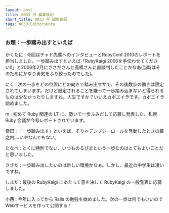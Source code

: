 ```yaml
---
layout: post
title: 0033 号 編集後記
short_title: 0033 号 編集後記
tags: 0033 EditorsNote
---
```



### お題：一歩踏み出すといえば

かくたに
:  今回はチャド先輩へのインタビューとRubyConf 2010のレポートを担当しました。一歩踏み出すといえば「RubyKaigi 2006を手伝わせてください!!」と2006年2月にささださんと高橋さんに直談判したことかなあ(当時はそのためにかなり勇気をふり絞ったのでした)。

にく
:  次の一歩をどの位置にどの向きで踏み出すかで、その後数歩の動きは限定されてしまいます。だけど限定されることを嫌って一歩踏み込まないと得られるものは少なかったりしますね。人生ですか？いいえカポエイラです。カポエイラ始めました。

m
:  初めて Ruby 関連の LT に、勢いで一歩ふみだして応募し発表した、札幌 Ruby 会議が今号レポートされています。

桑田
:  「一歩踏み出す」といえば、そりゃデンプシーロールを発動したときの幕之内‥‥いやなんでもない。

たなべ
:  とくに特別でない、いつものるびまという一歩なのはとてもよいことだと思いました。

ささだ
:  一歩踏み出したいのは新しい環境かなぁ。しかし、最近の中学生は凄いですね。

しまだ
:  最後の RubyKaigi にあたって意を決して RubyKaigi の一般発表に応募しました。

小西
: 今年に入ってから Rails の勉強を始めました。次の一歩は何でもいいのでWebサービスを作って公開する！


